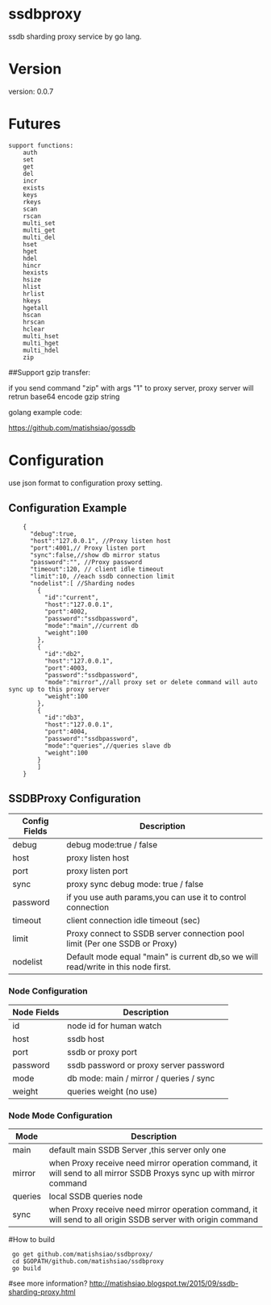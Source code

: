 # ssdbproxy

ssdb sharding proxy service by go lang.

# Version

version: 0.0.7

# Futures
	support functions:
		auth 
		set
		get
		del
		incr
		exists
		keys
		rkeys
		scan
		rscan
		multi_set
		multi_get
		multi_del
		hset
		hget
		hdel
		hincr
		hexists
		hsize
		hlist
		hrlist
		hkeys
		hgetall
		hscan
		hrscan
		hclear
		multi_hset
		multi_hget
		multi_hdel
		zip 
	
##Support gzip transfer:
	
if you send command "zip" with args "1" to proxy server, proxy server will retrun base64 encode gzip string

golang example code:

https://github.com/matishsiao/gossdb

	
# Configuration

use json format to configuration proxy setting.

## Configuration Example

```
	{
	  "debug":true,
	  "host":"127.0.0.1", //Proxy listen host
	  "port":4001,// Proxy listen port
	  "sync":false,//show db mirror status
	  "password":"", //Proxy password
	  "timeout":120, // client idle timeout
	  "limit":10, //each ssdb connection limit
	  "nodelist":[ //Sharding nodes
	    {
	      "id":"current", 
	      "host":"127.0.0.1",
	      "port":4002,
	      "password":"ssdbpassword",
	      "mode":"main",//current db
	      "weight":100
	    },
	    {
	      "id":"db2",
	      "host":"127.0.0.1",
	      "port":4003,
	      "password":"ssdbpassword",
	      "mode":"mirror",//all proxy set or delete command will auto sync up to this proxy server
	      "weight":100
	    },
	    {
	      "id":"db3",
	      "host":"127.0.0.1",
	      "port":4004,
	      "password":"ssdbpassword",
	      "mode":"queries",//queries slave db
	      "weight":100
	    }
	    ]
	}
```

## SSDBProxy Configuration

| Config Fields  | Description | 
| ------------- | ------------- |
| debug  | debug mode:true / false  |
| host  | proxy listen host  |
| port  | proxy listen port  |
| sync  | proxy sync debug mode: true / false |
| password  | if you use auth params,you can use it to control connection |
| timeout | client connection idle timeout (sec) |
| limit | Proxy connect to SSDB server connection pool limit (Per one SSDB or Proxy)
| nodelist  | Default mode equal "main" is current db,so we will read/write in this node first. |

### Node Configuration
| Node Fields | Description |
| ------------- | ------------- |
| id   | node id for human watch |
| host | ssdb host |
| port | ssdb or proxy port |
| password | ssdb password or proxy server password |
| mode | db mode: main / mirror / queries / sync |
| weight | queries weight (no use) |

### Node Mode Configuration
| Mode | Description |
| ------------- | ------------- |
| main | default main SSDB Server ,this server only one |
| mirror | when Proxy receive need mirror operation command, it will send to all mirror SSDB Proxys sync up with mirror command |
| queries | local SSDB queries node |
| sync | when Proxy receive need mirror operation command, it will send to all origin SSDB server with origin command |


#How to build

```
 go get github.com/matishsiao/ssdbproxy/
 cd $GOPATH/github.com/matishsiao/ssdbproxy
 go build
```

#see more information?
 http://matishsiao.blogspot.tw/2015/09/ssdb-sharding-proxy.html
